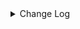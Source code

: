 <details><summary> Change Log </summary>

| Change | Commit | Version |
| --- | --- | --- |
|[Feature][Transform] Support define sink column type (#9114)|https://github.com/apache/seatunnel/commit/ab7119e507|2.3.11|
|[Feature][Checkpoint] Add check script for source/sink state class serialVersionUID missing (#9118)|https://github.com/apache/seatunnel/commit/4f5adeb1c7|2.3.11|
|[improve] milvus options (#9165)|https://github.com/apache/seatunnel/commit/5247e17640|2.3.11|
|[Fix][Connector-V2] Fix load state check in MilvusSourceReader to consider partition-level status (#8937)|https://github.com/apache/seatunnel/commit/bde235090b|2.3.10|
|[Improve][dist]add shade check rule (#8136)|https://github.com/apache/seatunnel/commit/51ef800016|2.3.9|
|[Improve][Core] Refactor common options of column/row (#7911)|https://github.com/apache/seatunnel/commit/d1582afee6|2.3.9|
|[Feature] [connector-milvus] update milvus connector to support dynamic schema, failed retry, etc. (#7885)|https://github.com/apache/seatunnel/commit/6a31f91729|2.3.9|
|[Feature][Restapi] Allow metrics information to be associated to logical plan nodes (#7786)|https://github.com/apache/seatunnel/commit/6b7c53d03c|2.3.9|
|[Fix][Connector-V2] Fix known directory create and delete ignore issues (#7700)|https://github.com/apache/seatunnel/commit/e2fb679577|2.3.8|
|[Improve][Connector-V2] Optimize milvus code (#7691)|https://github.com/apache/seatunnel/commit/1eddb8e1b1|2.3.8|
|[Improve] [Connector-V2] Optimize milvus-connector config code (#7658)|https://github.com/apache/seatunnel/commit/f831f7a5ec|2.3.8|
|[Improve][Connector-V2] update vectorType (#7446)|https://github.com/apache/seatunnel/commit/1bba72385b|2.3.8|
|[Improve][API] Move catalog open to SaveModeHandler (#7439)|https://github.com/apache/seatunnel/commit/8c2c5c79a1|2.3.8|
|[Feature][Connector-V2] Fake Source support produce vector data (#7401)|https://github.com/apache/seatunnel/commit/6937d10ac3|2.3.8|
|[Feature][Connector-V2][Milvus] Support Milvus source &amp; sink (#7158)|https://github.com/apache/seatunnel/commit/0c69b9166e|2.3.6|

</details>
